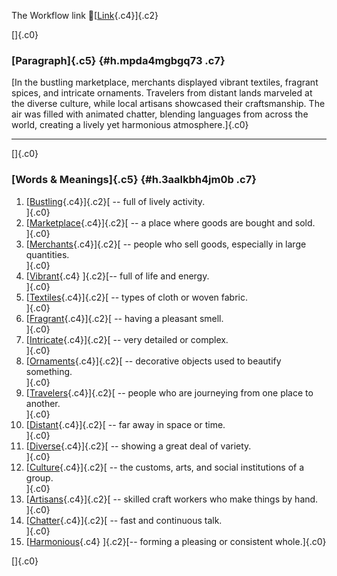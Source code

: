 The Workflow link
👏[[Link](https://www.google.com/url?q=http://www.google.com&sa=D&source=editors&ust=1757333889971232&usg=AOvVaw020Zbp3JsmEWyZQvY9p03I){.c4}]{.c2}

[]{.c0}

### [Paragraph]{.c5} {#h.mpda4mgbgq73 .c7}

[In the bustling marketplace, merchants displayed vibrant textiles,
fragrant spices, and intricate ornaments. Travelers from distant lands
marveled at the diverse culture, while local artisans showcased their
craftsmanship. The air was filled with animated chatter, blending
languages from across the world, creating a lively yet harmonious
atmosphere.]{.c0}

------------------------------------------------------------------------

[]{.c0}

### [Words & Meanings]{.c5} {#h.3aalkbh4jm0b .c7}

1.  [[Bustling](https://www.google.com/url?q=http://www.google.com&sa=D&source=editors&ust=1757333889972973&usg=AOvVaw1a0VxNJjFWeoD1EbsCRztW){.c4}]{.c2}[ --
    full of lively activity.\
    ]{.c0}
2.  [[Marketplace](https://www.google.com/url?q=http://www.google.com&sa=D&source=editors&ust=1757333889973433&usg=AOvVaw3haNQKO3rQoCogEJ5dlWde){.c4}]{.c2}[ --
    a place where goods are bought and sold.\
    ]{.c0}
3.  [[Merchants](https://www.google.com/url?q=http://www.google.com&sa=D&source=editors&ust=1757333889973812&usg=AOvVaw1kR-gWXCt2OB8EKZM-epGy){.c4}]{.c2}[ --
    people who sell goods, especially in large quantities.\
    ]{.c0}
4.  [[Vibrant](https://www.google.com/url?q=http://www.google.com&sa=D&source=editors&ust=1757333889974226&usg=AOvVaw2Y_8ADN3YZuwGbCnlNo13Q){.c4}
    ]{.c2}[-- full of life and energy.\
    ]{.c0}
5.  [[Textiles](https://www.google.com/url?q=http://www.google.com&sa=D&source=editors&ust=1757333889974549&usg=AOvVaw3ujCLXFgbRcVWyHhFukME3){.c4}]{.c2}[ --
    types of cloth or woven fabric.\
    ]{.c0}
6.  [[Fragrant](https://www.google.com/url?q=http://www.google.com&sa=D&source=editors&ust=1757333889974884&usg=AOvVaw11uxC8vzxl9CjnwJSIDBSf){.c4}]{.c2}[ --
    having a pleasant smell.\
    ]{.c0}
7.  [[Intricate](https://www.google.com/url?q=http://www.google.com&sa=D&source=editors&ust=1757333889975142&usg=AOvVaw3IBi72udKgRTIv7FNBK--X){.c4}]{.c2}[ --
    very detailed or complex.\
    ]{.c0}
8.  [[Ornaments](https://www.google.com/url?q=http://www.google.com&sa=D&source=editors&ust=1757333889975397&usg=AOvVaw0oulpXUp3voQvEk1bt6yGk){.c4}]{.c2}[ --
    decorative objects used to beautify something.\
    ]{.c0}
9.  [[Travelers](https://www.google.com/url?q=http://www.google.com&sa=D&source=editors&ust=1757333889975676&usg=AOvVaw11DhQCCa5MJnVHAPj-X8j4){.c4}]{.c2}[ --
    people who are journeying from one place to another.\
    ]{.c0}
10. [[Distant](https://www.google.com/url?q=http://www.google.com&sa=D&source=editors&ust=1757333889975964&usg=AOvVaw0GWbM1luV2IxlommUaA6VH){.c4}]{.c2}[ --
    far away in space or time.\
    ]{.c0}
11. [[Diverse](https://www.google.com/url?q=http://www.google.com&sa=D&source=editors&ust=1757333889976212&usg=AOvVaw3hP9SaksOGuJZPM0JH27zO){.c4}]{.c2}[ --
    showing a great deal of variety.\
    ]{.c0}
12. [[Culture](https://www.google.com/url?q=http://www.google.com&sa=D&source=editors&ust=1757333889976479&usg=AOvVaw1n88-Vqw1Ynnx7JXbjUqFI){.c4}]{.c2}[ --
    the customs, arts, and social institutions of a group.\
    ]{.c0}
13. [[Artisans](https://www.google.com/url?q=http://www.google.com&sa=D&source=editors&ust=1757333889976815&usg=AOvVaw0f-62Za-ZCDCjszyJIIslv){.c4}]{.c2}[ --
    skilled craft workers who make things by hand.\
    ]{.c0}
14. [[Chatter](https://www.google.com/url?q=http://www.google.com&sa=D&source=editors&ust=1757333889977179&usg=AOvVaw3s8iKz0ktuVDFJaqKhSPrA){.c4}]{.c2}[ --
    fast and continuous talk.\
    ]{.c0}
15. [[Harmonious](https://www.google.com/url?q=http://www.google.com&sa=D&source=editors&ust=1757333889977451&usg=AOvVaw1kBZrfFEnszLUzArs2w_UL){.c4}
    ]{.c2}[-- forming a pleasing or consistent whole.]{.c0}

[]{.c0}
